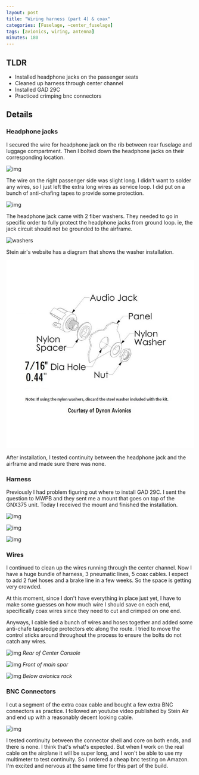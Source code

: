 ```yaml
---
layout: post
title: "Wiring harness (part 4) & coax"
categories: [Fuselage, ~center_fuselage]
tags: [avionics, wiring, antenna]
minutes: 180
---
```


## TLDR

- Installed headphone jacks on the passenger seats
- Cleaned up harness through center channel
- Installed GAD 29C
- Practiced crimping bnc connectors

## Details

### Headphone jacks

I secured the wire for headphone jack on the rib between rear fuselage and luggage compartment. Then I bolted down the headphone jacks on their corresponding location.

![img](https://lh3.googleusercontent.com/pw/AP1GczM4RNCdFY7U7ZmHsS98vq2tethjzw-jZ05xW35twoZEyfz9Tq28LHLN_nJgPiL_8mhC2jFF0I_IYbOhCgHFVG6q78OlJGP0bS0ur7cNz0aXioLhjkYdkNi-xh9sy6EML4F0RcBadH_H_locxKyuuj03dA=w3836-h2888-s-no-gm?authuser=0)

The wire on the right passenger side was slight long. I didn't want to solder any wires, so I just left the extra long wires as service loop. I did put on a bunch of anti-chafing tapes to provide some protection.

![img](https://lh3.googleusercontent.com/pw/AP1GczOh0hRewAZbfXzfRDMbA3lDJxY0FE4KO-R4BwumYXPI78vGZ_JiKCTyoO3vPhdJ21nD7i3BPU0d-S2dLhua5_ebn7HLCGscXd24AAqlj4v2qAquO7Hvv9UNRbIfqUJdHEOtCrwWQ4n5rawUOiEQHYnMpg=w2174-h2888-s-no-gm?authuser=0)

The headphone jack came with 2 fiber washers. They needed to go in specific order to fully protect the headphone jacks from ground loop. ie, the jack circuit should not be grounded to the airframe.

![washers](https://lh3.googleusercontent.com/pw/AP1GczOTD6S3JTqxfyTERkxofl724XxxXRU1_ay5L72MUZRcw7ZH4qAxPbghp2Xv6kMT1-su_bxLSbAauH8U-biinzuqfNSmlL-jXLPoU6ho90whmf0bR0RiTK1map_DSXfi3a1Hdvejqp1h9aFkw0qg__amnw=w2174-h2888-s-no-gm?authuser=0)

Stein air's website has a diagram that shows the washer installation.

![washers](/assets/img/20250306/headphone_wahsers.jpg)

After installation, I tested continuity between the headphone jack and the airframe and made sure there was none.

### Harness

Previously I had problem figuring out where to install GAD 29C. I sent the question to MWPB and they sent me a mount that goes on top of the GNX375 unit. Today I received the mount and finished the installation.

![img](https://lh3.googleusercontent.com/pw/AP1GczPaXBFNGiWEAefBalxl5xa-Ukbfmod0klXC2JtEHUBjqSh3j4xETbS8yMcAqCkSByyC44KcTq7xQ_nKdG_g312aBYMmXFQi5DqR-aR_RXXYUpYqbWSkAMqj-OlAbCByNJlr92JvoKkw2VAq8U8p7PZ1-g=w3836-h2888-s-no-gm?authuser=0)

![img](https://lh3.googleusercontent.com/pw/AP1GczMrnnuElP4nQ1qs9hybzllbxEiKkHrQ7Oz499T7CwUbcUR7LewJRsKqaf7kF_9jleRWm4YfM_2fkx4roE8_WU_feOKo1KtnSUcF83xaPYOarNtlu2FUOmQXkNchsqsEOSpbhI-6KCBRT742V96ne5-g_w=w3836-h2888-s-no-gm?authuser=0)

![img](https://lh3.googleusercontent.com/pw/AP1GczNOMuLtgoWDa127eLk9YFYycK9YUG3Jv_yzAQF7uHZW40_NxgrzuwDOGgFfmUmfD_yJU9Yb4AFzqRTLDP8Al52g8ATIYMllcKjWqxkcBOVIf_TSJZPvd07rScIUlGvqbv_vwEPvUypRuCTY6_muHtyBcQ=w3836-h2888-s-no-gm?authuser=0)

### Wires

I continued to clean up the wires running through the center channel. Now I have a huge bundle of harness, 3 pneumatic lines, 5 coax cables. I expect to add 2 fuel hoses and a brake line in a few weeks. So the space is getting very crowded.

At this moment, since I don't have everything in place just yet, I have to make some guesses on how much wire I should save on each end, specifically coax wires since they need to cut and crimped on one end.

Anyways, I cable tied a bunch of wires and hoses together and added some anti-chafe taps/edge protectors etc along the route. I tried to move the control sticks around throughout the process to ensure the bolts do not catch any wires.

![img](https://lh3.googleusercontent.com/pw/AP1GczNhIpX_yiU9Sb4q7h__0jZ3MUyulPPIoPbwoqJRbl3tkoa-pR1iczvhcLVsT5ghE5Y7zHPpOqSEoTZEfLLdfGEbGEt49l8PCNfhh8Y0wr6mBF0afXGk3ENRqnPpoCHwifoGuo1ryDxfqC8ja5EHTzaQ6g=w3836-h2888-s-no-gm?authuser=0)
_Rear of Center Console_

![img](https://lh3.googleusercontent.com/pw/AP1GczPqhd618jdaFoBxGEI1b4qjaE_sJOxGJEXxtO7uayVN84QQCBNukCsLNzegEgTlByu4gTC5Ytj6of1BgbtXLdiTuBDoXlkamSv8w_bTkMV-16gdUHPkqRUkXLIzXB4NgtgmNqXywE6uYIw-EUXSJUzkwQ=w3836-h2888-s-no-gm?authuser=0)
_Front of main spar_

![img](https://lh3.googleusercontent.com/pw/AP1GczNg2BmYDnU-IafnL2t2nI8DVQkYiD_PLv_HuPsqHRLWx8_zW4s4gR_SHJ4A_ku_c4L8_61iuKyoo-iZZYefx_Px8xJ-vro1n3aO_A7s31EG4HtC3Ilof6mQxKELLsYVBtQEATDqQkMNw_XUa52ScPeQmw=w2174-h2888-s-no-gm?authuser=0)
_Below avionics rack_

### BNC Connectors

I cut a segment of the extra coax cable and bought a few extra BNC connectors as practice. I followed an youtube video published by Stein Air and end up with a reasonably decent looking cable.

![img](https://lh3.googleusercontent.com/pw/AP1GczMxG3C2goYIxE7Wxwd1xS_d0vnMiLA9ZTdXZIc9OfZKZp-tpJbOooGPHaOadSagFN2bv4j8BMkw-dkFxaF55uFvaRB36DY6EZza1evfqpWzsG-foaygsv5ss8pWfBjtKMoWMVWt9rtXII_Ok-7Jsx7ymA=w3836-h2888-s-no-gm?authuser=0)

I tested continuity between the connector shell and core on both ends, and there is none. I think that's what's expected. But when I work on the real cable on the airplane it will be super long, and I won't be able to use my multimeter to test continuity. So I ordered a cheap bnc testing on Amazon. I'm excited and nervous at the same time for this part of the build.
